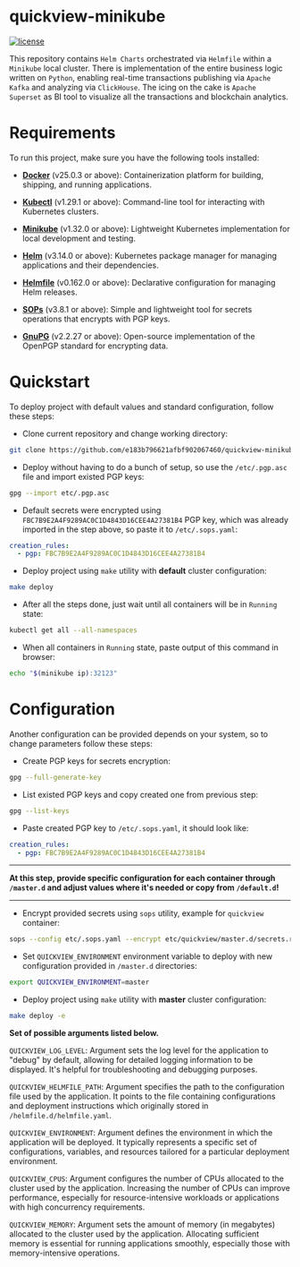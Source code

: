 # quickview-minikube

[![license](https://img.shields.io/:license-Apache%202-blue.svg)](https://www.apache.org/licenses/LICENSE-2.0.txt)

This repository contains `Helm Charts` orchestrated via `Helmfile` within a `Minikube` local cluster.
There is implementation of the entire business logic written on `Python`, 
enabling real-time transactions publishing via `Apache Kafka` and analyzing via `ClickHouse`. 
The icing on the cake is `Apache Superset` as BI tool to visualize all the transactions and blockchain analytics.

# Requirements

To run this project, make sure you have the following tools installed:

- [**Docker**](https://docs.docker.com/engine/install/ubuntu/) (v25.0.3 or above): Containerization platform for building, shipping, and running applications.


- [**Kubectl**](https://kubernetes.io/docs/tasks/tools/install-kubectl-linux/) (v1.29.1 or above): Command-line tool for interacting with Kubernetes clusters.


- [**Minikube**](https://minikube.sigs.k8s.io/docs/start/) (v1.32.0 or above): Lightweight Kubernetes implementation for local development and testing.


- [**Helm**](https://helm.sh/docs/intro/install/) (v3.14.0 or above): Kubernetes package manager for managing applications and their dependencies.


- [**Helmfile**](https://medium.com/geekculture/helmfile-introduction-f63c42244dcc) (v0.162.0 or above): Declarative configuration for managing Helm releases.


- [**SOPs**](https://github.com/getsops/sops/releases/tag/v3.8.1) (v3.8.1 or above): Simple and lightweight tool for secrets operations that encrypts with PGP keys.


- [**GnuPG**](https://blog.gitguardian.com/a-comprehensive-guide-to-sops/) (v2.2.27 or above): Open-source implementation of the OpenPGP standard for encrypting data.

# Quickstart

To deploy project with default values and standard configuration, follow these steps:

- Clone current repository and change working directory:
```bash
git clone https://github.com/e183b796621afbf902067460/quickview-minikube.git && cd quickview-minikube/
```

- Deploy without having to do a bunch of setup, 
so use the `/etc/.pgp.asc` file and import existed PGP keys:
```bash
gpg --import etc/.pgp.asc
```

- Default secrets were encrypted using `FBC7B9E2A4F9289AC0C1D4843D16CEE4A27381B4` PGP key, which was already imported in the step above, so paste it to `/etc/.sops.yaml`:
```yaml
creation_rules:
  - pgp: FBC7B9E2A4F9289AC0C1D4843D16CEE4A27381B4
```

- Deploy project using `make` utility with **default** cluster configuration:
```bash
make deploy
```

- After all the steps done, just wait until all containers will be in `Running` state:
```bash
kubectl get all --all-namespaces
```

- When all containers in `Running` state, paste output of this command in browser:
```bash
echo "$(minikube ip):32123"
```

# Configuration

Another configuration can be provided depends on your system, 
so to change parameters follow these steps:

- Create PGP keys for secrets encryption:
```bash
gpg --full-generate-key
```

- List existed PGP keys and copy created one from previous step:
```bash
gpg --list-keys
```

- Paste created PGP key to `/etc/.sops.yaml`, it should look like:
```yaml
creation_rules:
  - pgp: FBC7B9E2A4F9289AC0C1D4843D16CEE4A27381B4
```

---

**At this step, 
provide specific configuration for each container through `/master.d` and adjust values where it's needed or copy from `/default.d`!**

---

- Encrypt provided secrets using `sops` utility, example for `quickview` container:
```bash
sops --config etc/.sops.yaml --encrypt etc/quickview/master.d/secrets.raw.yaml > etc/quickview/master.d/secrets.yaml && rm -rf etc/quickview/master.d/secrets.raw.yaml
```

- Set `QUICKVIEW_ENVIRONMENT` environment variable to deploy with new configuration provided in `/master.d` directories:
```bash
export QUICKVIEW_ENVIRONMENT=master 
```

- Deploy project using `make` utility with **master** cluster configuration:
```bash
make deploy -e
```

**Set of possible arguments listed below.**

`QUICKVIEW_LOG_LEVEL`: Argument sets the log level for the application to "debug" by default, 
allowing for detailed logging information to be displayed. 
It's helpful for troubleshooting and debugging purposes.

`QUICKVIEW_HELMFILE_PATH`: Argument specifies the path to the configuration file used by the application. 
It points to the file containing configurations and deployment instructions which originally stored in `/helmfile.d/helmfile.yaml`.

`QUICKVIEW_ENVIRONMENT`: Argument defines the environment in which the application will be deployed. 
It typically represents a specific set of configurations, variables, 
and resources tailored for a particular deployment environment.

`QUICKVIEW_CPUS`: Argument configures the number of CPUs allocated to the cluster used by the application. 
Increasing the number of CPUs can improve performance, 
especially for resource-intensive workloads or applications with high concurrency requirements.

`QUICKVIEW_MEMORY`: Argument sets the amount of memory (in megabytes) allocated to the cluster used by the application. 
Allocating sufficient memory is essential for running applications smoothly, 
especially those with memory-intensive operations.
